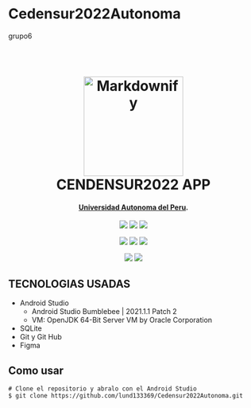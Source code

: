 # Cedensur2022Autonoma
grupo6

<h1 align="center">
  <br>
  <img src="https://raw.githubusercontent.com/lund133369/Cedensur2022Autonoma/master/app/src/main/res/drawable-v24/icono.png" alt="Markdownify" width="200"></a>
  <br>
  CENDENSUR2022 APP
  <br>
</h1>

<h4 align="center"><a href="https://www.autonoma.pe/" target="_blank">Universidad Autonoma del Peru</a>.</h4>

<p align="center">
  <a href=""><img src="https://raw.githubusercontent.com/lund133369/Cedensur2022Autonoma/master/capturas/9.jpeg"></a>
  <a href=""><img src="https://raw.githubusercontent.com/lund133369/Cedensur2022Autonoma/master/capturas/2.jpeg"></a>
  <a href=""><img src="https://raw.githubusercontent.com/lund133369/Cedensur2022Autonoma/master/capturas/3.jpeg"></a>
</p>
<p align="center">
  <a href=""><img src="https://raw.githubusercontent.com/lund133369/Cedensur2022Autonoma/master/capturas/4.jpeg"></a>
  <a href=""><img src="https://raw.githubusercontent.com/lund133369/Cedensur2022Autonoma/master/capturas/5.jpeg"></a>
  <a href=""><img src="https://raw.githubusercontent.com/lund133369/Cedensur2022Autonoma/master/capturas/6.jpeg"></a>
</p>
<p align="center">
  <a href=""><img src="https://raw.githubusercontent.com/lund133369/Cedensur2022Autonoma/master/capturas/7.jpeg"></a>
  <a href=""><img src="https://raw.githubusercontent.com/lund133369/Cedensur2022Autonoma/master/capturas/8.jpeg"></a>
</p>


## TECNOLOGIAS USADAS

* Android Studio
  - Android Studio Bumblebee | 2021.1.1 Patch 2
  - VM: OpenJDK 64-Bit Server VM by Oracle Corporation
* SQLite
* Git y Git Hub
* Figma

## Como usar


```
# Clone el repositorio y abralo con el Android Studio
$ git clone https://github.com/lund133369/Cedensur2022Autonoma.git
```
